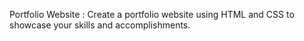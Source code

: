Portfolio Website : Create a portfolio website using HTML and CSS to showcase your skills and accomplishments. 
